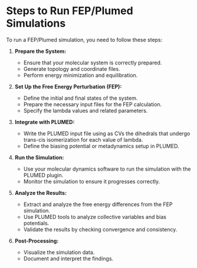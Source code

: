 # Steps to Run FEP/Plumed Simulations

To run a FEP/Plumed simulation, you need to follow these steps:

1. **Prepare the System:**
   - Ensure that your molecular system is correctly prepared.
   - Generate topology and coordinate files.
   - Perform energy minimization and equilibration.

2. **Set Up the Free Energy Perturbation (FEP):**
   - Define the initial and final states of the system.
   - Prepare the necessary input files for the FEP calculation.
   - Specify the lambda values and related parameters.

3. **Integrate with PLUMED:**
   - Write the PLUMED input file using as CVs the dihedrals that undergo trans-cis isomerization for each value of lambda.
   - Define the biasing potential or metadynamics setup in PLUMED.

4. **Run the Simulation:**
   - Use your molecular dynamics software to run the simulation with the PLUMED plugin.
   - Monitor the simulation to ensure it progresses correctly.

5. **Analyze the Results:**
   - Extract and analyze the free energy differences from the FEP simulation.
   - Use PLUMED tools to analyze collective variables and bias potentials.
   - Validate the results by checking convergence and consistency.

6. **Post-Processing:**
   - Visualize the simulation data.
   - Document and interpret the findings.

